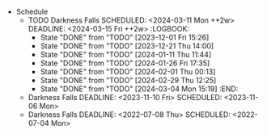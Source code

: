- Schedule
	- TODO Darkness Falls
	  SCHEDULED: <2024-03-11 Mon ++2w>
	  DEADLINE: <2024-03-15 Fri ++2w>
	  :LOGBOOK:
	  * State "DONE" from "TODO" [2023-12-01 Fri 15:26]
	  * State "DONE" from "TODO" [2023-12-21 Thu 14:00]
	  * State "DONE" from "TODO" [2024-01-11 Thu 11:44]
	  * State "DONE" from "TODO" [2024-01-26 Fri 17:35]
	  * State "DONE" from "TODO" [2024-02-01 Thu 00:13]
	  * State "DONE" from "TODO" [2024-02-29 Thu 12:25]
	  * State "DONE" from "TODO" [2024-03-04 Mon 15:19]
	  :END:
	- Darkness Falls
	  DEADLINE: <2023-11-10 Fri>
	  SCHEDULED: <2023-11-06 Mon>
	- Darkness Falls
	  DEADLINE: <2022-07-08 Thu>
	  SCHEDULED: <2022-07-04 Mon>